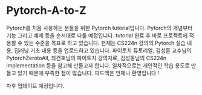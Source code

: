 # Pytorch-A-to-Z

Pytorch를 처음 사용하는 분들을 위한 Pytorch tutorial입니다. Pytorch의 개념부터 기능 그리고 예제 등을 순서대로 다룰 예정입니다. 
tutorial 완료 후 바로 프로젝트에 적용할 수 있는 수준을 목표로 하고 있습니다. 현재는 CS224n 강의의 Pytorch 실습 내용, 딥러닝 기초 내용 등을 업로드하고 있습니다.
파이토치 튜토리얼, 김성훈 교수님의 PytorchZerotoAll, 최건호님의 파이토치 강의자료, 김성동님의 CS224n implementation 등을 참고해 만들고자 합니다.
일차적으로는 개인적인 학습 용도로 만들고 있기 때문에 부족한 점이 많습니다. 피드백은 언제나 환영입니다 !

차후 업데이트 예정입니다.
